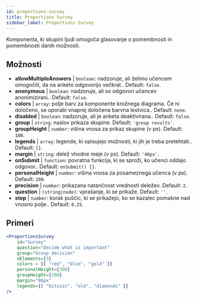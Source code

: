 ```yaml
---
id: proportions-survey
title: Proportions Survey
sidebar_label: Proportions Survey
---
```


Komponenta, ki skupini ljudi omogoča glasovanje o pomembnosti in pomembnosti danih možnosti.

## Možnosti

* __allowMultipleAnswers__ | `boolean`: nadzoruje, ali želimo učencem omogočiti, da na anketo odgovorijo večkrat.. Default: `false`.
* __anonymous__ | `boolean`: nadzoruje, ali so odgovori učencev anonimizirani.. Default: `false`.
* __colors__ | `array`: polje barv za komponente krožnega diagrama. Če ni določeno, se uporabi vnaprej določena barvna lestvica.. Default: `none`.
* __disabled__ | `boolean`: nadzoruje, ali je anketa deaktivirana.. Default: `false`.
* __group__ | `string`: naslov prikaza skupine. Default: `'group results'`.
* __groupHeight__ | `number`: višina vnosa za prikaz skupine (v px). Default: `100`.
* __legends__ | `array`: legende, ki opisujejo možnosti, ki jih je treba pretehtati.. Default: `[]`.
* __margin__ | `string`: delež vhodne meje (v px). Default: `'40px'`.
* __onSubmit__ | `function`: povratna funkcija, ki se sproži, ko učenci oddajo odgovor.. Default: `onSubmit() {}`.
* __personalHeight__ | `number`: višina vnosa za posameznega učenca (v px). Default: `200`.
* __precision__ | `number`: prikazana natančnost vrednosti deležev. Default: `2`.
* __question__ | `(string|node)`: vprašanje, ki se prikaže. Default: `''`.
* __step__ | `number`: korak puščic, ki se prikažejo, ko se kazalec pomakne nad vnosno polje.. Default: `0.25`.


## Primeri

```jsx live
<ProportionsSurvey 
    id="Survey"
    question="Decide what is important"
    group="Group decision"
    nElements={3}
    colors = {[ "red", "blue", "gold" ]}
    personalHeight={300}
    groupHeight={200}
    margin="80px"
    legends={[ "bitcoin", "old", "diamonds" ]}
/>
```



